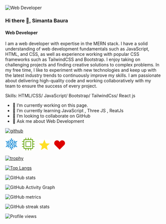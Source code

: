 ![Web Developer](https://media.licdn.com/dms/image/C5616AQG5UcASTm_z8g/profile-displaybackgroundimage-shrink_350_1400/0/1640524574324?e=1684368000&v=beta&t=2aUZvOTEs2KMqWm2BmyQB0DeRsXwvMiU216dT_dlY0I)


### Hi there 👋, Simanta Baura
#### Web Developer


 I am a web developer with expertise in the MERN stack. I have a solid understanding of web development fundamentals such as JavaScript, HTML, and CSS, as well as experience working with popular CSS frameworks such as TailwindCSS and Bootstrap. I enjoy taking on challenging projects and finding creative solutions to complex problems. In my free time, I like to experiment with new technologies and keep up with the latest industry trends to continuously improve my skills. I am passionate about delivering high-quality code and working collaboratively with my team to ensure the success of every project.


Skills: HTML/CSS/ JavaScript/ Bootstrap/ TailwindCss/ React js

- 🔭 I’m currently working on this page. 
- 🌱 I’m currently learning JavaScript , Three JS , ReatJs 
- 👯 I’m looking to collaborate on GitHub 
- 💬 Ask me about Web Development  


[<img src='https://cdn.jsdelivr.net/npm/simple-icons@3.0.1/icons/github.svg' alt='github' height='40'>](https://github.com/simantabarua)  

<a href='https://archiveprogram.github.com/'><img src='https://raw.githubusercontent.com/acervenky/animated-github-badges/master/assets/acbadge.gif' width='40' height='40'></a> <a href='https://docs.github.com/en/developers'><img src='https://raw.githubusercontent.com/acervenky/animated-github-badges/master/assets/devbadge.gif' width='40' height='40'></a> <a href='https://stars.github.com/'><img src='https://raw.githubusercontent.com/acervenky/animated-github-badges/master/assets/starbadge.gif' width='35' height='35'></a> <a href='https://docs.github.com/en/github/supporting-the-open-source-community-with-github-sponsors'><img src='https://raw.githubusercontent.com/acervenky/animated-github-badges/master/assets/sponsorbadge.gif' width='35' height='35'></a> 

[![trophy](https://github-profile-trophy.vercel.app/?username=simantabarua)](https://github.com/ryo-ma/github-profile-trophy)

[![Top Langs](https://github-readme-stats.vercel.app/api/top-langs/?username=simantabarua)](https://github.com/anuraghazra/github-readme-stats)

![GitHub stats](https://github-readme-stats.vercel.app/api?username=simantabarua&show_icons=true&count_private=true)  

![GitHub Activity Graph](https://activity-graph.herokuapp.com/graph?username=simantabarua)  

![GitHub metrics](https://metrics.lecoq.io/simantabarua)  

![GitHub streak stats](https://streak-stats.demolab.com/?user=simantabarua)  

![Profile views](https://gpvc.arturio.dev/simantabarua)  
